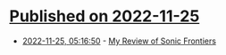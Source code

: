 # [Published on 2022-11-25](index.md)

* [2022-11-25, 05:16:50](https://news.ycombinator.com/item?id=33739468) - [My Review of Sonic Frontiers](https://xeiaso.net/blog/sonic-frontiers)
